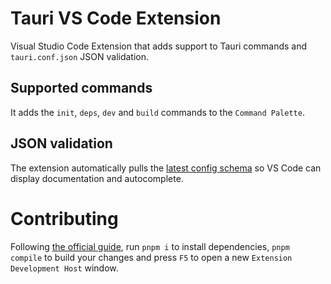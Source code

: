 # Tauri VS Code Extension

Visual Studio Code Extension that adds support to Tauri commands and
`tauri.conf.json` JSON validation.

## Supported commands

It adds the `init`, `deps`, `dev` and `build` commands to the `Command Palette`.

## JSON validation

The extension automatically pulls the
[latest config schema](https://github.com/tauri-apps/tauri/blob/dev/tooling/cli/schema.json)
so VS Code can display documentation and autocomplete.

# Contributing

Following
[the official guide](https://code.visualstudio.com/api/get-started/your-first-extension),
run `pnpm i` to install dependencies, `pnpm compile` to build your changes and
press `F5` to open a new `Extension Development Host` window.
